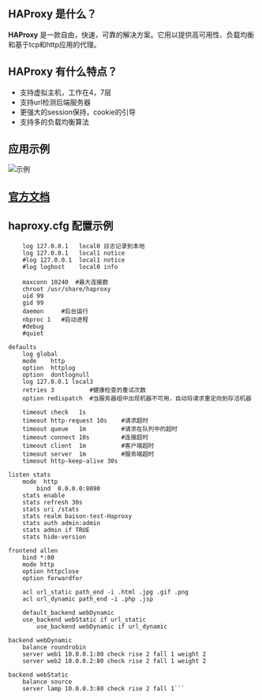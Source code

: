## HAProxy 是什么？
  **HAProxy** 是一款自由，快速，可靠的解决方案。它用以提供高可用性、负载均衡和基于tcp和http应用的代理。    

## HAProxy 有什么特点？
  * 支持虚拟主机，工作在4，7层
  * 支持url检测后端服务器
  * 更强大的session保持，cookie的引导
  * 支持多的负载均衡算法

## 应用示例
![示例](https://github.com/yotoobo/config/blob/master/haproxy/haproxy-pmode.png)

## [官方文档](http://cbonte.github.io/haproxy-dconv/configuration-1.5.html)

## haproxy.cfg 配置示例
```global
	log 127.0.0.1	local0 日志记录到本地
	log 127.0.0.1	local1 notice 
	#log 127.0.0.1	local1 notice
	#log loghost	local0 info
	
	maxconn 10240  #最大连接数
	chroot /usr/share/haproxy
	uid 99
	gid 99
	daemon     #后台运行
	nbproc 1   #启动进程
	#debug
	#quiet

defaults
	log	global
	mode	http
	option	httplog
	option	dontlognull
	log	127.0.0.1 local3
	retries	3          #健康检查的重试次数
	option redispatch  #当服务器组中出现机器不可用，自动将请求重定向到存活机器

	timeout check	1s  
	timeout http-request 10s    #请求超时
	timeout queue	1m          #请求在队列中的超时
	timeout connect	10s         #连接超时
	timeout client	1m          #客户端超时
	timeout server	1m          #服务端超时
	timeout http-keep-alive 30s 

listen stats
	mode  http
        bind  0.0.0.0:8090
	stats enable
	stats refresh 30s  
	stats uri /stats
	stats realm baison-test-Haproxy
	stats auth admin:admin
	stats admin if TRUE
	stats hide-version

frontend allen
	bind *:80
	mode http
	option httpclose
	option forwardfor

	acl url_static path_end -i .html .jpg .gif .png
	acl url_dynamic path_end -i .php .jsp

	default_backend webDynamic
	use_backend webStatic if url_static
        use_backend webDynamic if url_dynamic

backend webDynamic
	balance roundrobin
	server web1 10.0.0.1:80 check rise 2 fall 1 weight 2
	server web2 10.0.0.2:80 check rise 2 fall 1 weight 2

backend webStatic
	balance source
	server lamp 10.0.0.3:80 check rise 2 fall 1```



